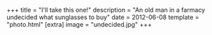 +++
title = "I'll take this one!"
description = "An old man in a farmacy undecided what sunglasses to buy"
date = 2012-06-08
template = "photo.html"
[extra]
image = "undecided.jpg"
+++

